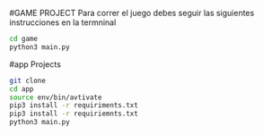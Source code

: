 #GAME PROJECT
Para correr el juego debes seguir las siguientes instrucciones en la termninal

```sh
cd game
python3 main.py 
```


#app Projects

```sh
git clone
cd app
source env/bin/avtivate
pip3 install -r requiriments.txt
pip3 install -r requiriemnts.txt
python3 main.py

```